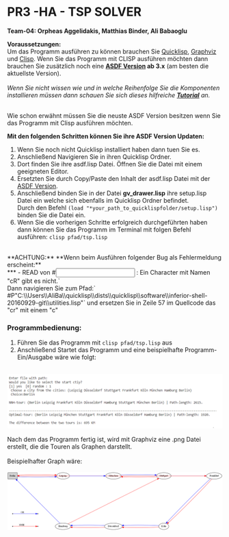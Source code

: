 # PR3 -HA - TSP SOLVER

**Team-04: Orpheas Aggelidakis, Matthias Binder, Ali Babaoglu**

**Voraussetzungen:<br>**
Um das Programm ausführen zu können brauchen Sie [Quicklisp](https://www.quicklisp.org/beta/),
[Graphviz](https://graphviz.org/download/) und [Clisp](https://sourceforge.net/projects/clisp/). Wenn Sie das Programm mit CLISP ausführen möchten dann brauchen Sie zusätzlich noch eine __[ASDF Version](https://common-lisp.net/project/asdf/archives/asdf.lisp) ab 3.x__ (am besten die aktuellste Version).<br><br>
_Wenn Sie nicht wissen wie und in welche Reihenfolge Sie die Komponenten installieren müssen dann schauen Sie sich dieses hilfreiche  **[Tutorial](https://www.youtube.com/watch?v=VnWVu8VVDbI&t=542s)** an._



<br>
Wie schon erwähnt müssen Sie die neuste ASDF Version besitzen wenn Sie das Programm mit Clisp ausführen möchten.
<br>

**Mit den folgenden Schritten können Sie ihre ASDF Version Updaten:**

1. Wenn Sie noch nicht Quicklisp installiert haben dann tuen Sie es.
2. Anschließend Navigieren Sie in ihren Quicklisp Ordner.
3. Dort finden Sie ihre asdf.lisp Datei. Öffnen Sie die Datei mit einem geeigneten Editor.
4. Ersetzten Sie durch Copy/Paste den Inhalt der asdf.lisp Datei mit der [ASDF Version](https://common-lisp.net/project/asdf/archives/asdf.lisp).
5. Anschließend binden Sie in der Datei **gv_drawer.lisp** ihre setup.lisp Datei ein welche sich ebenfalls im Quicklisp Ordner befindet.<br> Durch den Befehl `(load "*your_path_to_quicklispfolder/setup.lisp")` binden Sie die Datei ein.
6. Wenn Sie die vorherigen Schritte erfolgreich durchgeführten haben dann können Sie das Programm im Terminal mit folgen Befehl ausführen: `clisp pfad/tsp.lisp`
<br>
**ACHTUNG:** 
**Wenn beim Ausführen folgender Bug als Fehlermeldung erscheint:** <br>
*** - READ von
      #<INPUT BUFFERED FILE-STREAM CHARACTER #P"C:\\Users\\AliBa\\quicklisp\\dists\\quicklisp\\software\\inferior-shell-20160929-git\\utilities.lisp" @57>        
      : Ein Character mit Namen "cR" gibt es nicht.` <br>
 Dann navigieren Sie zum Pfad:` #P"C:\\Users\\AliBa\\quicklisp\\dists\\quicklisp\\software\\inferior-shell-20160929-git\\utilities.lisp"` und ersetzen Sie in Zeile 57 im Quellcode das "cr" mit einem "c"


### __Programmbedienung:__
1. Führen Sie das Programm mit `clisp pfad/tsp.lisp` aus
2. Anschließend Startet das Programm und eine beispielhafte Programm- Ein/Ausgabe wäre wie folgt:
<br>
<img src="Programmmenü.png" alt="Beispiel Programmeingabe" width="800"/>

Nach dem das Programm fertig ist, wird mit Graphviz eine .png Datei erstellt, die die Touren als Graphen darstellt. <br> <br>Beispielhafter Graph wäre:
<br><br>
<img src="sampl1e.png" alt="Beispiel Programmeingabe" width="800"/>
